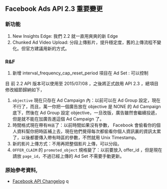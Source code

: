 ## Facebook Ads API 2.3 重要變更

### 新功能
1. New Insights Edge: 我們 2.2 就一直用爽爽的新 Edge
2. Chunked Ad Video Upload: 分段上傳影片，提升穩定度，舊的上傳流程不變化。但官方建議用新的方式。

### R&F
1. 新增 interval_frequency_cap_reset_period 項目在 Ad Set : 可以控制



目
前 2.2 API 版本可以使用至 2015/07/08 ，之後將正式啟用 API 2.3 ，總項目修改細節歸納如下，

 1. `objective` 現在只存在 Ad Campaign 內：以前可以在 Ad Group 設定，現在不行了，而且，萬一你把一個廣告放在 objective 是 NONE 的 Ad Campaign 底下，然後在 Ad Group 設定 objective，一旦改版，廣告雖然會繼續投遞，但是就不能在加廣告進這個 Ad Campaign 了。
 2. 時間格式現在帶有`時區`了：以前時間如果沒有參數， Facebook 會偷看你的個人資料幫你把時區補上去，現在他們覺得每次都偷看你個人資訊裏的資訊太累了，以後都要傳入帶有時區的參數，不然就用 Unix Timestamp。 
 3. 新的影片上傳方式：不用再把整個影片上傳，可以分段。
 4. `OFFER_CLAIM` 的 `promoted_object` 規格變了：以前要放入 offer_id ，但是現在請放 `page_id`，不過已經上傳的 Ad Set 不需要手動更新。



### 原始參考資料,

 * [Facebook API Changelog](https://developers.facebook.com/docs/marketing-api/changelog)
 q
